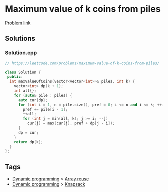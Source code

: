 # Maximum value of k coins from piles

[Problem link](https://leetcode.com/problems/maximum-value-of-k-coins-from-piles/)

## Solutions


### Solution.cpp
```cpp
// https://leetcode.com/problems/maximum-value-of-k-coins-from-piles/

class Solution {
 public:
  int maxValueOfCoins(vector<vector<int>>& piles, int k) {
    vector<int> dp(k + 1);
    int all{};
    for (auto& pile : piles) {
      auto cur{dp};
      for (int i = 1, n = pile.size(), pref = 0; i <= n and i <= k; ++i) {
        pref += pile[i - 1];
        ++all;
        for (int j = min(all, k); j >= i; --j)
          cur[j] = max(cur[j], pref + dp[j - i]);
      }
      dp = cur;
    }
    return dp[k];
  }
};
```
## Tags

* [Dynamic programming](/README.md#Dynamic_programming) > [Array reuse](/README.md#Dynamic_programming-Array_reuse)
* [Dynamic programming](/README.md#Dynamic_programming) > [Knapsack](/README.md#Dynamic_programming-Knapsack)
